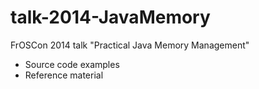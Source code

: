 talk-2014-JavaMemory
====================

FrOSCon 2014 talk "Practical Java Memory Management"
 - Source code examples
 - Reference material

